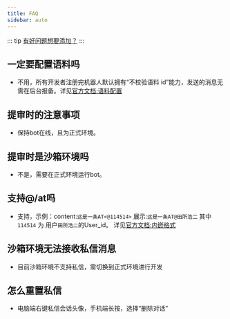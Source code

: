 ```yaml
---
title: FAQ
sidebar: auto
---
```


::: tip
[有好问题想要添加？](/about/contact.html#faq)
:::

 ## 一定要配置语料吗
 
 - 不用，所有开发者注册完机器人默认拥有“不校验语料 id”能力，发送的消息无需在后台报备。详见[官方文档:语料配置](https://bot.q.qq.com/wiki/#_9-1-%E8%AF%AD%E6%96%99%E9%85%8D%E7%BD%AE)

 ## 提审时的注意事项
 
 - 保持bot在线，且为正式环境。

 ## 提审时是沙箱环境吗
 
 - 不是，需要在正式环境运行bot。
 
 ## 支持@/at吗
 
 - 支持，示例：content:`这是一条AT<@114514>` 展示:`这是一条AT@田所浩二` 其中`114514` 为 用户`田所浩二`的User_id。 详见[官方文档:内嵌格式](https://bot.q.qq.com/wiki/develop/api/openapi/message/message_format.html#%E6%94%AF%E6%8C%81%E7%9A%84%E6%A0%BC%E5%BC%8F)
 
 ## 沙箱环境无法接收私信消息
 
 - 目前沙箱环境不支持私信，需切换到正式环境进行开发
 
 ## 怎么重置私信
 
 - 电脑端右键私信会话头像，手机端长按，选择“删除对话”